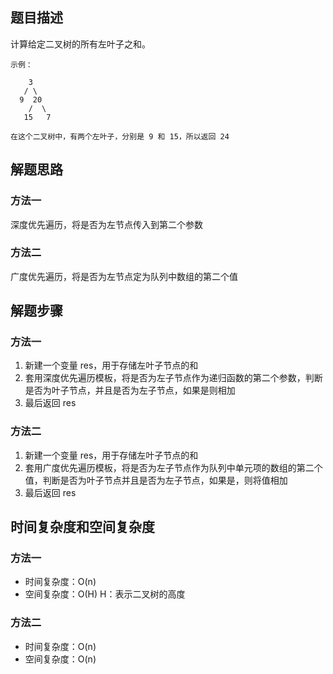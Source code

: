 ## 题目描述

计算给定二叉树的所有左叶子之和。
```
示例：

    3
   / \
  9  20
    /  \
   15   7

在这个二叉树中，有两个左叶子，分别是 9 和 15，所以返回 24
```

## 解题思路

### 方法一

深度优先遍历，将是否为左节点传入到第二个参数

### 方法二

广度优先遍历，将是否为左节点定为队列中数组的第二个值

## 解题步骤

### 方法一

1. 新建一个变量 res，用于存储左叶子节点的和
2. 套用深度优先遍历模板，将是否为左子节点作为递归函数的第二个参数，判断是否为叶子节点，并且是否为左子节点，如果是则相加
3. 最后返回 res

### 方法二

1. 新建一个变量 res，用于存储左叶子节点的和
2. 套用广度优先遍历模板，将是否为左子节点作为队列中单元项的数组的第二个值，判断是否为叶子节点并且是否为左子节点，如果是，则将值相加
3. 最后返回 res

## 时间复杂度和空间复杂度

### 方法一

+ 时间复杂度：O(n)
+ 空间复杂度：O(H) H：表示二叉树的高度

### 方法二

+ 时间复杂度：O(n)
+ 空间复杂度：O(n)